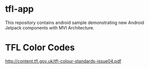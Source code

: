 # tfl-app
This repository contains android sample demonstrating new Android Jetpack components with MVI Architecture.

# TFL Color Codes
http://content.tfl.gov.uk/tfl-colour-standards-issue04.pdf
